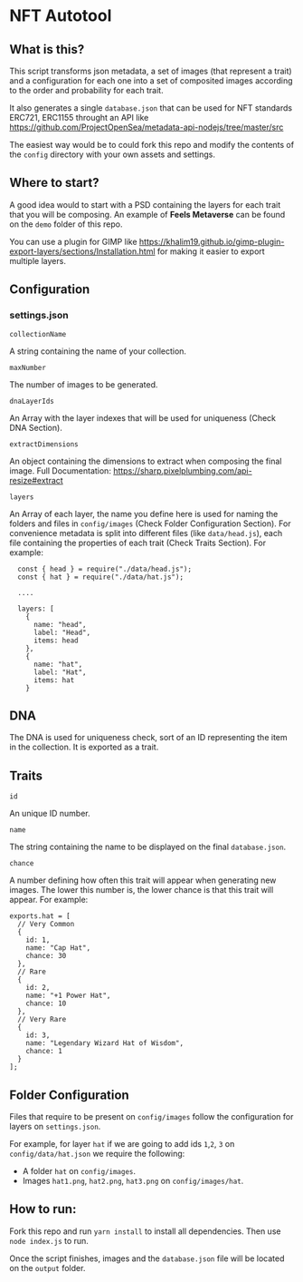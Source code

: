 # NFT Autotool

## What is this?

This script transforms json metadata, a set of images (that represent a trait) and a configuration for each one into a set of composited images according to the order and probability for each trait. 

It also generates a single ``database.json`` that can be used for NFT standards ERC721, ERC1155 throught an API like https://github.com/ProjectOpenSea/metadata-api-nodejs/tree/master/src

The easiest way would be to could fork this repo and modify the contents of the ``config`` directory with your own assets and settings. 

## Where to start?

A good idea would to start with a PSD containing the layers for each trait that you will be composing. An example of **Feels Metaverse** can be found on the ``demo`` folder of this repo. 

You can use a plugin for GIMP like https://khalim19.github.io/gimp-plugin-export-layers/sections/Installation.html for making it easier to export multiple layers.

## Configuration

### settings.json

``collectionName``

A string containing the name of your collection.

``maxNumber``

The number of images to be generated.

``dnaLayerIds``

An Array with the layer indexes that will be used for uniqueness (Check DNA Section).

``extractDimensions``

An object containing the dimensions to extract when composing the final image. Full Documentation: https://sharp.pixelplumbing.com/api-resize#extract

``layers``

An Array of each layer, the name you define here is used for naming the folders and files in `config/images` (Check Folder Configuration Section). For convenience metadata is split into different files (like `data/head.js`), each file containing the properties of each trait (Check Traits Section). For example:

```
  const { head } = require("./data/head.js");
  const { hat } = require("./data/hat.js");
  
  ....
    
  layers: [
    {
      name: "head",
      label: "Head",
      items: head
    },
    {
      name: "hat",
      label: "Hat",
      items: hat
    }
```

## DNA

The DNA is used for uniqueness check, sort of an ID representing the item in the collection. It is exported as a trait.

## Traits

``id``

An unique ID number.

``name``

The string containing the name to be displayed on the final ``database.json``.

``chance``

A number defining how often this trait will appear when generating new images. The lower this number is, the lower chance is that this trait will appear. For example:

```
exports.hat = [
  // Very Common
  {
    id: 1,
    name: "Cap Hat",
    chance: 30
  },
  // Rare
  {
    id: 2,
    name: "+1 Power Hat",
    chance: 10
  },
  // Very Rare
  {
    id: 3,
    name: "Legendary Wizard Hat of Wisdom",
    chance: 1
  }
];
```

## Folder Configuration

Files that require to be present on ``config/images`` follow the configuration for layers on ``settings.json``.

For example, for layer ``hat`` if we are going to add ids ``1``,``2``, ``3`` on ``config/data/hat.json`` we require the following:

- A folder `hat` on ``config/images``.
- Images ``hat1.png``, ``hat2.png``, ``hat3.png`` on ``config/images/hat``.

## How to run:

Fork this repo and run ``yarn install`` to install all dependencies. Then use ``node index.js`` to run.

Once the script finishes, images and the ``database.json`` file will be located on the ``output`` folder.

